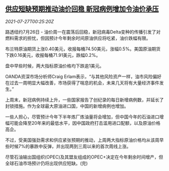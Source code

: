 <!--1627345863000-->
[供应短缺预期推动油价回稳 新冠病例增加令油价承压](https://cn.reuters.com/article/global-oil-0726-mon-idCNKBS2EX00R)
------

<div><i>2021-07-27T00:25:20Z</i></div><p>路透纽约7月26日 - 油价周一在震荡后回稳，新冠病毒Delta变种的传播引发了对燃料需求的担忧，但因预计今年剩余时间原油供应将吃紧，油价跌幅有限。</p><p>布兰特原油期货上涨0.40美元，收报每桶74.50美元，涨幅0.5%。美国原油期货下跌0.16美元，收报每桶71.91美元，跌幅0.2%。</p><p>盘中早些时候，两大指标原油价格均下跌逾1美元。</p><p>OANDA资深市场分析师Craig Erlam表示，“与其他风险资产一样，油市风险偏好在过去一周明显大幅改善，市场获得了喘息的机会，未来几天将有大量经济事件发生。”</p><p>上周末，新冠病例持续上升，一些国家报告了创纪录的每日新增病例数，并延长了封锁措施。作为全球最大原油进口国，中国的新增病例也增加。</p><p>一些人担心，尽管预计今年下半年炼厂炼油量将会增加，但中国今年的石油进口增幅可能会降至20年来的最低水平，因中国政府打击滥用进口配额，以及原油价格高企。</p><p>不过，受美国强劲需求和供应紧张预期的推动，上周两大指标原油价格均从该周早些时候7%的暴跌中反弹，并出现两到三周以来的首次周线上涨。</p><p>尽管石油输出国组织(OPEC)及其盟友组成的OPEC+决定在今年剩余时间增产，但全球石油市场预计仍将出现供应短缺。(完)</p>
